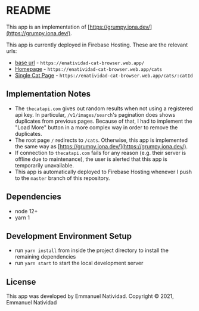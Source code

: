 # README

This app is an implementation of
[https://grumpy.iona.dev/](https://grumpy.iona.dev/).

This app is currently deployed in Firebase Hosting. These are the relevant urls:
- [base url](https://enatividad-cat-browser.web.app/) -
  `https://enatividad-cat-browser.web.app/`
- [Homepage](https://enatividad-cat-browser.web.app/cats) -
  `https://enatividad-cat-browser.web.app/cats`
- [Single Cat Page](https://enatividad-cat-browser.web.app/cats/tOGSsMx5J) -
  `https://enatividad-cat-browser.web.app/cats/:catId`

## Implementation Notes

- The `thecatapi.com` gives out random results when not using a registered api
  key. In particular, `/v1/images/search`'s pagination does shows duplicates
  from previous pages. Because of that, I had to implement the "Load More"
  button in a more complex way in order to remove the duplicates.
- The root page `/` redirects to `/cats`. Otherwise, this app is implemented the
  same way as [https://grumpy.iona.dev/](https://grumpy.iona.dev/).
- If connection to `thecatapi.com` fails for any reason (e.g. their server is
  offline due to maintenance), the user is alerted that this app is temporarily
  unavailable.
- This app is automatically deployed to Firebase Hosting whenever I push to the
  `master` branch of this repository.

## Dependencies

- node 12+
- yarn 1

## Development Environment Setup

- run `yarn install` from inside the project directory to install the remaining
  dependencies
- run `yarn start` to start the local development server

## License

This app was developed by Emmanuel Natividad.
Copyright © 2021, Emmanuel Natividad
